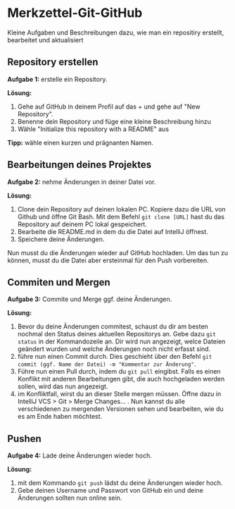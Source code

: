 # Merkzettel-Git-GitHub
Kleine Aufgaben und Beschreibungen dazu, wie man ein repositiry erstellt, bearbeitet und aktualisiert 

## Repository erstellen
**Aufgabe 1:** erstelle ein Repository.

**Lösung:**
1. Gehe auf GitHub in deinem Profil auf das + und gehe auf "New Repository".
2. Benenne dein Repository und füge eine kleine Beschreibung hinzu
3. Wähle "Initialize this repository with a README" aus
 
**Tipp:** wähle einen kurzen und prägnanten Namen.

## Bearbeitungen deines Projektes
**Aufgabe 2:** nehme Änderungen in deiner Datei vor.

**Lösung:**
1. Clone dein Repository auf deinen lokalen PC. Kopiere dazu die URL von Github und öffne Git Bash. Mit dem Befehl `git clone [URL]` hast du das Repository auf deinem PC lokal gespeichert.
2. Bearbeite die README.md in dem du die Datei auf IntelliJ öffnest.
3. Speichere deine Änderungen.

Nun musst du die Änderungen wieder auf GitHub hochladen. Um das tun zu können, musst du die Datei aber ersteinmal für den Push vorbereiten.

## Commiten und Mergen
**Aufgabe 3:** Commite und Merge ggf. deine Änderungen.

**Lösung:** 
1. Bevor du deine Änderungen commitest, schaust du dir am besten nochmal den Status deines aktuellen Repositorys an. Gebe dazu `git status`
in der Kommandozeile an. Dir wird nun angezeigt, welce Dateien geändert wurden und welche Änderungen noch nicht erfasst sind.
2. führe nun einen Commit durch. Dies geschieht über den Befehl `git commit (ggf. Name der Datei) -m "Kommentar zur Änderung"`.
3. Führe nun einen Pull durch, indem du `git pull` eingibst. Falls es einen Konflikt mit anderen Bearbeitungen gibt, die auch hochgeladen werden sollen, wird das nun angezeigt.
4. im Konfliktfall, wirst du an dieser Stelle mergen müssen. 
Öffne dazu in IntelliJ VCS > Git > Merge Changes... . Nun kannst du alle verschiedenen zu mergenden Versionen sehen und bearbeiten, wie du es am Ende haben möchtest.

## Pushen
**Aufgabe 4:** Lade deine Änderungen wieder hoch.

**Lösung:**
1. mit dem Kommando `git push` lädst du deine Änderungen wieder hoch. 
2. Gebe deinen Username und Passwort von GitHub ein und deine Änderungen sollten nun online sein.